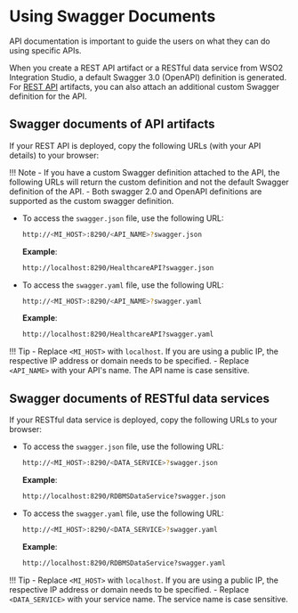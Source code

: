 # Using Swagger Documents

API documentation is important to guide the users on what they can do using specific APIs. 

When you create a REST API artifact or a RESTful data service from WSO2 Integration Studio, a default Swagger 3.0 (OpenAPI) definition is generated. For [REST API]({{base_path}}/develop/creating-artifacts/creating-an-api) artifacts, you can also attach an additional custom Swagger definition for the API.

## Swagger documents of API artifacts

If your REST API is deployed, copy the following URLs (with your API details) to your browser:

!!! Note
    -   If you have a custom Swagger definition attached to the API, the following URLs will return the custom definition and not the default Swagger definition of the API.
    -   Both swagger 2.0 and OpenAPI definitions are supported as the custom swagger definition.     


-   To access the `swagger.json` file, use the following URL:

    ```bash
    http://<MI_HOST>:8290/<API_NAME>?swagger.json
    ```

    **Example**: 
    ```bash
    http://localhost:8290/HealthcareAPI?swagger.json
    ```

-   To access the `swagger.yaml` file, use the following URL:

    ```bash
    http://<MI_HOST>:8290/<API_NAME>?swagger.yaml
    ```

    **Example**: 
    ```bash
    http://localhost:8290/HealthcareAPI?swagger.yaml
    ```

!!! Tip
    -   Replace `<MI_HOST>` with `localhost`. If you are using a public IP, the respective IP address or domain needs to be specified. 
    -   Replace `<API_NAME>` with your API's name. The API name is case sensitive.

## Swagger documents of RESTful data services

If your RESTful data service is deployed, copy the following URLs to your browser:

-   To access the `swagger.json` file, use the following URL:

    ```bash
    http://<MI_HOST>:8290/<DATA_SERVICE>?swagger.json
    ```

    **Example**: 
    ```bash
    http://localhost:8290/RDBMSDataService?swagger.json
    ```

-   To access the `swagger.yaml` file, use the following URL:

    ```bash
    http://<MI_HOST>:8290/<DATA_SERVICE>?swagger.yaml
    ```

    **Example**: 
    ```bash
    http://localhost:8290/RDBMSDataService?swagger.yaml
    ```

!!! Tip
    -   Replace `<MI_HOST>` with `localhost`. If you are using a public IP, the respective IP address or domain needs to be specified. 
    -   Replace `<DATA_SERVICE>` with your service name. The service name is case sensitive.
